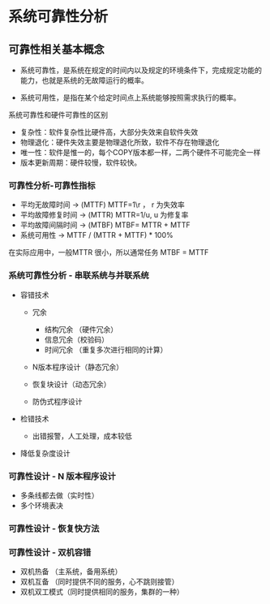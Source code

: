 # 系统可靠性分析

## 可靠性相关基本概念

* 系统可靠性，是系统在规定的时间内以及规定的环境条件下，完成规定功能的能力，也就是系统的无故障运行的概率。

* 系统可用性，是指在某个给定时间点上系统能够按照需求执行的概率。

系统可靠性和硬件可靠性的区别

* 复杂性：软件复杂性比硬件高，大部分失效来自软件失效
* 物理退化：硬件失效主要是物理退化所致，软件不存在物理退化
* 唯一性：软件是惟一的，每个COPY版本都一样，二两个硬件不可能完全一样
* 版本更新周期：硬件较慢，软件较快。 

### 可靠性分析-可靠性指标

* 平均无故障时间    -> (MTTF) MTTF=1\r ， r 为失效率
* 平均故障修复时间  -> (MTTR) MTTR=1/u, u 为修复率
* 平均故障间隔时间  -> (MTBF) MTBF= MTTR + MTTF
* 系统可用性 -> MTTF / (MTTR + MTTF) * 100%


在实际应用中，一般MTTR 很小，所以通常任务 MTBF = MTTF



### 系统可靠性分析 - 串联系统与并联系统

* 容错技术
  * 冗余
    * 结构冗余 （硬件冗余）
    * 信息冗余（校验码）
    * 时间冗余 （重复多次进行相同的计算）
  
  * N版本程序设计（静态冗余）
  * 恢复块设计（动态冗余）
  * 防伪式程序设计
      
* 检错技术
  * 出错报警，人工处理，成本较低
      
* 降低复杂度设计
   
### 可靠性设计 - N 版本程序设计

* 多条线都去做（实时性）
* 多个环境表决

### 可靠性设计 - 恢复快方法

### 可靠性设计 - 双机容错

* 双机热备 （主系统，备用系统）
* 双机互备 （同时提供不同的服务，心不跳则接管）
* 双机双工模式（同时提供相同的服务，集群的一种）


